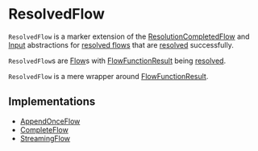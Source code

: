 # ResolvedFlow

`ResolvedFlow` is a marker extension of the [ResolutionCompletedFlow](ResolutionCompletedFlow.md) and [Input](Input.md) abstractions for [resolved flows](#implementations) that are [resolved](FlowFunctionResult.md#resolved) successfully.

`ResolvedFlow`s are [Flow](Flow.md)s with [FlowFunctionResult](ResolutionCompletedFlow.md#funcResult) being [resolved](FlowFunctionResult.md#resolved).

`ResolvedFlow` is a mere wrapper around [FlowFunctionResult](ResolutionCompletedFlow.md#funcResult).

## Implementations

* [AppendOnceFlow](AppendOnceFlow.md)
* [CompleteFlow](CompleteFlow.md)
* [StreamingFlow](StreamingFlow.md)
